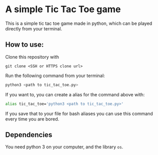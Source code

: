 # A simple Tic Tac Toe game



This is a simple tic tac toe game made in python, which can be played directly from your terminal. 



## How to use: 

Clone this repository with

```git
git clone <SSH or HTTPS clone url>
```



Run the following command from your terminal: 

```bash
python3 <path to tic_tac_toe.py>
```



If you want to, you can create a alias for the command above with:

```bash
alias tic_tac_toe='python3 <path to tic_tac_toe.py>'
```

If you save that to your file for bash aliases you can use this command every time you are bored. 





## Dependencies 

You need python 3 on your computer, and the library `os`. 





